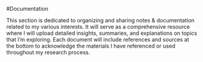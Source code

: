 #Documentation

This section is dedicated to organizing and sharing notes & documentation related to my various interests. It will serve as a comprehensive resource where I will upload detailed insights, summaries, and explanations on topics that I’m exploring. Each document will include references and sources at the bottom to acknowledge the materials I have referenced or used
throughout my research process.